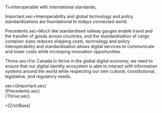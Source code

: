 Ti=Interoperable with international standards;

Important.sec=Interoperability and global technology and policy standardizations are foundational to todays connected world.

Precedents.sec=Much like standardised railway gauges enable travel and the transfer of goods across countries, and the standardisation of cargo container sizes reduces shipping costs, technology and policy interoperability and standardisation allows digital services to communicate and lower costs while increasing innovation opportunities.

Thrive.sec=For Canada to thrive in the global digital economy, we need to ensure that our digital identity ecosystem is able to interact with information systems around the world while respecting our own cultural, constitutional, legislative, and regulatory needs.

sec={Important.sec}<br>{Precedents.sec}<br>{Thrive.sec}

=[Z/ol/Base]